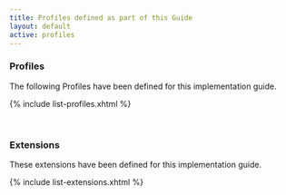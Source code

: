 ```yaml
---
title: Profiles defined as part of this Guide
layout: default
active: profiles
---
```

### Profiles

The following Profiles have been defined for this implementation guide.

{% include list-profiles.xhtml %}

<br />


### Extensions

These extensions have been defined for this implementation guide.


{% include list-extensions.xhtml %}

<!--

{ % include link-list.md % }
-->

<br />
